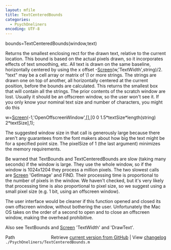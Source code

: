 ```yaml
---
layout: mfile
title: TextCenteredBounds
categories:
  - PsychOneliners
encoding: UTF-8
---
```


bounds=TextCenteredBounds(window,text)

Returns the smallest enclosing rect for the drawn text, relative to the
current location. This bound is based on the actual pixels drawn, so it
incorporates effects of text smoothing, etc. All text is drawn on the
same baseline, horizontally centered by using the x offset
\-[Screen](/docs/Screen)(w,'TextWidth',string)/2. "text" may be a cell array or matrix of
\1 or more strings. The strings are drawn one on top of another, all
horizontally centered at the current position, before the bounds are
calculated. This returns the smallest box that will contain all the
strings. The prior contents of the scratch window are lost. Usually it
should be an offscreen window, so the user won't see it. If you only
know your nominal text size and number of characters, you might do this

w=[Screen](/docs/Screen)(-1,'OpenOffscreenWindow',[],[0 0 1.5\*textSize\*length(string) 2\*textSize],1);

The suggested window size in that call is generously large because there
aren't any guarantees from the font makers about how big the text might
be for a specified point size. The pixelSize of 1 (the last argument)
minimizes the memory requirements.

Be warned that TextBounds and TextCenteredBounds are slow (taking many
seconds) if the window is large. They use the whole window, so if the
window is 1024x1204 they process a million pixels. The two slowest calls
are [Screen](/docs/Screen) 'GetImage' and FIND. Their processing time is proportional to
the number of pixels in the window. We haven't checked, but it's very
likely that processing time is also proportional to pixel size, so we
suggest using a small pixel size (e.g. 1 bit, using an offscreen
window).

The user interface would be cleaner if this function opened and closed
its own offscreen window, without bothering the user. Unfortunately the Mac
OS takes on the order of a second to open and to close an offscreen
window, making the overhead prohibitive.

Also see TextBounds and [Screen](/docs/Screen) 'TextWidth' and 'DrawText'.


<div class="code_header" style="text-align:right;">
  <span style="float:left;">Path&nbsp;&nbsp;</span> <span class="counter">Retrieve <a href=
  "https://raw.github.com/Psychtoolbox-3/Psychtoolbox-3/beta/./PsychOneliners/TextCenteredBounds.m">current version from GitHub</a> | View <a href=
  "https://github.com/Psychtoolbox-3/Psychtoolbox-3/commits/beta/./PsychOneliners/TextCenteredBounds.m">changelog</a></span>
</div>
<div class="code">
  <code>./PsychOneliners/TextCenteredBounds.m</code>
</div>
